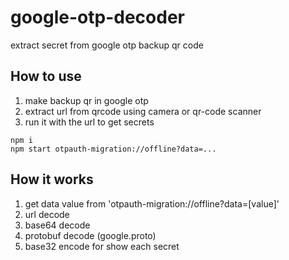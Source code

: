 # google-otp-decoder
extract secret from google otp backup qr code

## How to use
1. make backup qr in google otp
2. extract url from qrcode using camera or qr-code scanner
3. run it with the url to get secrets

```
npm i
npm start otpauth-migration://offline?data=...
```

## How it works
1. get data value from 'otpauth-migration://offline?data=[value]'
2. url decode
3. base64 decode
4. protobuf decode (google.proto)
5. base32 encode for show each secret 